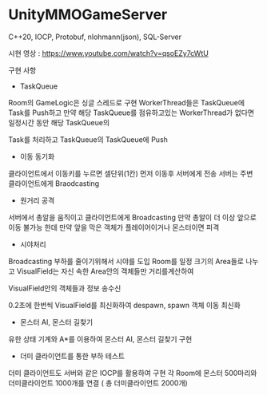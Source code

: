 # UnityMMOGameServer
C++20, IOCP, Protobuf, nlohmann(json), SQL-Server

시현 영상 : https://www.youtube.com/watch?v=qsoEZy7cWtU

구현 사항
- TaskQueue

Room의 GameLogic은 싱글 스레드로 구현 WorkerThread들은 TaskQueue에 Task를 Push하고
만약 해당 TaskQueue를 점유하고있는 WorkerThread가 없다면 일정시간 동안 해당 TaskQueue의 

Task를 처리하고 TaskQueue의 TaskQueue에 Push

- 이동 동기화

클라이언트에서 이동키를 누르면 셀단위(1칸) 먼저 이동후 서버에게 전송
서버는 주변 클라이언트에게 Braodcasting

- 원거리 공격

서버에서 총알을 움직이고 클라이언트에게 Broadcasting 만약 총알이 더 이상 앞으로 이동 불가능 한데 만약 앞을 막은 객체가 플레이어이거나 몬스터이면 피격

- 시야처리

Broadcasting 부하를 줄이기위해서 시야를 도입
Room를 일정 크기의 Area들로 나누고 VisualField는 자신 속한 Area안의 객체들만 거리를계산하여

VisualField안의 객체들과 정보 송수신

0.2초에 한번씩 VisualField를 최신화하여 despawn, spawn 객체 이동 최신화 

- 몬스터 AI, 몬스터 길찾기

유한 상태 기계와 A*를 이용하여 몬스터 AI, 몬스터 길찾기 구현

- 더미 클라이언트를 통한 부하 테스트

더미 클라이언트도 서버와 같은 IOCP를 활용하여 구현
각 Room에 몬스터 500마리와 더미클라이언트 1000개를 연결 ( 총 더미클라이언트 2000개)
